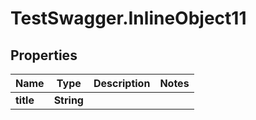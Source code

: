 # TestSwagger.InlineObject11

## Properties

Name | Type | Description | Notes
------------ | ------------- | ------------- | -------------
**title** | **String** |  | 



